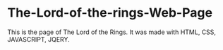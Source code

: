 # The-Lord-of-the-rings-Web-Page
This is the page of The Lord of the Rings. It was made with HTML, CSS, JAVASCRIPT, JQERY.
